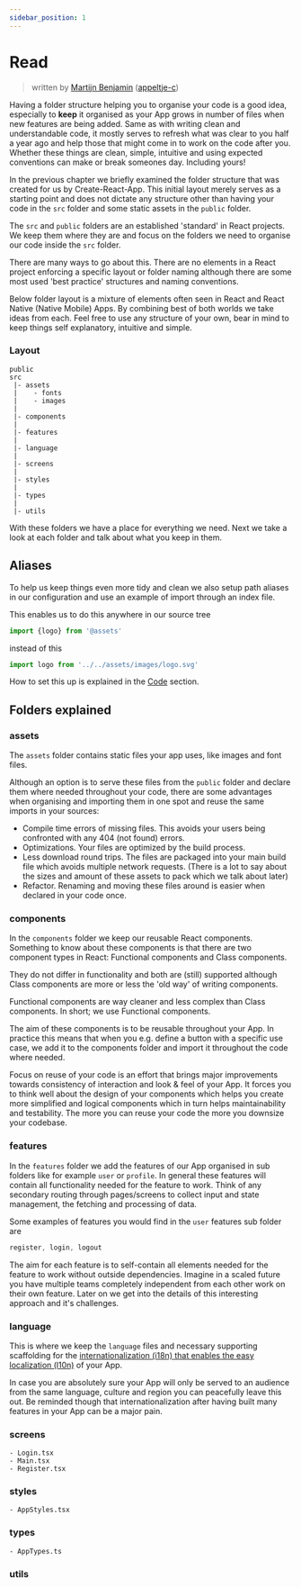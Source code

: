 ```yaml
---
sidebar_position: 1
---
```


# Read

> written by [Martijn Benjamin](https://www.linkedin.com/in/martijn-benjamin/) ([appeltje-c](https://github.com/appeltje-c))

Having a folder structure helping you to organise your code is a good idea, especially to **keep** it organised as your 
App grows in number of files when new features are being added. Same as with writing clean and understandable code, it 
mostly serves to refresh what was clear to you half a year ago and help those that might come in to work on the code 
after you. Whether these things are clean, simple, intuitive and using expected conventions can make or break someones 
day. Including yours!  

In the previous chapter we briefly examined the folder structure that was created for us by Create-React-App. This initial 
layout merely serves as a starting point and does not dictate any structure other than having your code in the ```src``` 
folder and some static assets in the ```public``` folder. 

The ```src``` and ```public``` folders are an established 'standard' in React projects. We keep them where they are and 
focus on the folders we need to organise our code inside the ```src``` folder.

There are many ways to go about this. There are no elements in a React project enforcing a specific layout or 
folder naming although there are some most used 'best practice' structures and naming conventions.

Below folder layout is a mixture of elements often seen in React and React Native (Native Mobile) Apps. By combining
best of both worlds we take ideas from each. Feel free to use any structure of your own, bear in mind to keep things 
self explanatory, intuitive and simple.

### Layout
```
public
src
 |- assets
 |    - fonts
 |    - images
 | 
 |- components
 |
 |- features
 |
 |- language
 |
 |- screens
 |
 |- styles
 |
 |- types
 |
 |- utils
```

With these folders we have a place for everything we need. Next we take a look at each folder and talk about what you 
keep in them.

## Aliases

To help us keep things even more tidy and clean we also setup path aliases in our configuration and use an example of 
import through an index file. 

This enables us to do this anywhere in our source tree

```typescript
import {logo} from '@assets'
```

instead of this

```typescript
import logo from '../../assets/images/logo.svg'
```

How to set this up is explained in the [Code](/build-a-pwa/structure-your-code/code) section.

## Folders explained

### assets

The ```assets``` folder contains static files your app uses, like images and font files. 

Although an option is to serve these files from the ```public``` folder and declare them where needed throughout
your code, there are some advantages when organising and importing them in one spot and reuse the same imports 
in your sources:

* Compile time errors of missing files. This avoids your users being confronted with any 404 (not found) errors.
* Optimizations. Your files are optimized by the build process.
* Less download round trips. The files are packaged into your main build file which avoids multiple network requests. 
(There is a lot to say about the sizes and amount of these assets to pack which we talk about later) 
* Refactor. Renaming and moving these files around is easier when declared in your code once.

### components

In the ```components``` folder we keep our reusable React components. Something to know about these components is that 
there are two component types in React: Functional components and Class components.

They do not differ in functionality and both are (still) supported although Class components are more or less the 
'old way' of writing components. 

Functional components are way cleaner and less complex than Class components. In short; we use Functional components.

The aim of these components is to be reusable throughout your App. In practice this means that when you e.g. define a 
button with a specific use case, we add it to the components folder and import it throughout the code where needed. 

Focus on reuse of your code is an effort that brings major improvements towards consistency of interaction and 
look & feel of your App. It forces you to think well about the design of your components which helps you create more 
simplified and logical components which in turn helps maintainability and testability. The more you can reuse your code 
the more you downsize your codebase.

### features
    
In the ```features``` folder we add the features of our App organised in sub folders like for example ```user``` 
or ```profile```. In general these features will contain all functionality needed for the feature to work. 
Think of any secondary routing through pages/screens to collect input and state management, the fetching and processing 
of data.

Some examples of features you would find in the ```user``` features sub folder are 
```javascript
register, login, logout
```

The aim for each feature is to self-contain all elements needed for the feature to work without outside dependencies. 
Imagine in a scaled future you have multiple teams completely independent from each other work on their own feature. 
Later on we get into the details of this interesting approach and it's challenges.

### language

This is where we keep the ```language``` files and necessary supporting scaffolding for the [internationalization (i18n) 
that enables the easy localization (l10n)](https://en.wikipedia.org/wiki/Internationalization_and_localization) of your 
App.

In case you are absolutely sure your App will only be served to an audience from the same language, culture and region 
you can peacefully leave this out. Be reminded though that internationalization after having built many features in your 
App can be a major pain.

### screens
    - Login.tsx
    - Main.tsx
    - Register.tsx

### styles
    - AppStyles.tsx

### types
    - AppTypes.ts

### utils



